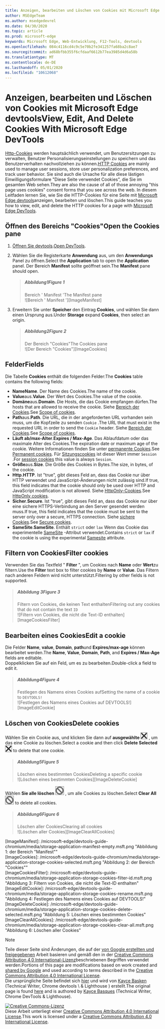 ```yaml
---
title: Anzeigen, bearbeiten und Löschen von Cookies mit Microsoft Edge devtools
author: MSEdgeTeam
ms.author: msedgedevrel
ms.date: 04/30/2020
ms.topic: article
ms.prod: microsoft-edge
keywords: Microsoft Edge, Web-Entwicklung, F12-Tools, devtools
ms.openlocfilehash: 084c4116cd4c9c5e70b2fe341257fa68ba2c8ae7
ms.sourcegitcommit: ad68bfbb355f6cfdaaf6612b77ea3985d4d6a58b
ms.translationtype: MT
ms.contentlocale: de-DE
ms.lasthandoff: 05/01/2020
ms.locfileid: "10612068"
---
```

<!-- Copyright Kayce Basques 

   Licensed under the Apache License, Version 2.0 (the "License");
   you may not use this file except in compliance with the License.
   You may obtain a copy of the License at

       https://www.apache.org/licenses/LICENSE-2.0

   Unless required by applicable law or agreed to in writing, software
   distributed under the License is distributed on an "AS IS" BASIS,
   WITHOUT WARRANTIES OR CONDITIONS OF ANY KIND, either express or implied.
   See the License for the specific language governing permissions and
   limitations under the License.  -->





# <span data-ttu-id="cbd4c-103">Anzeigen, bearbeiten und Löschen von Cookies mit Microsoft Edge devtools</span><span class="sxs-lookup"><span data-stu-id="cbd4c-103">View, Edit, And Delete Cookies With Microsoft Edge DevTools</span></span>   

  

<span data-ttu-id="cbd4c-104">[Http-Cookies][MDNHTTPCookies] werden hauptsächlich verwendet, um Benutzersitzungen zu verwalten, Benutzer Personalisierungseinstellungen zu speichern und das Benutzerverhalten nachvollziehen zu können.</span><span class="sxs-lookup"><span data-stu-id="cbd4c-104">[HTTP Cookies][MDNHTTPCookies] are mainly used to manage user sessions, store user personalization preferences, and track user behavior.</span></span>  <span data-ttu-id="cbd4c-105">Sie sind auch die Ursache für alle diese lästigen Einwilligungsformulare "Diese Seite verwendet Cookies", die Sie im gesamten Web sehen.</span><span class="sxs-lookup"><span data-stu-id="cbd4c-105">They are also the cause of all of those annoying "this page uses cookies" consent forms that you see across the web.</span></span>  <span data-ttu-id="cbd4c-106">In diesem Leitfaden lernen Sie, wie Sie die HTTP-Cookies für eine Seite mit [Microsoft Edge devtools][MicrosoftEdgeDevTools]anzeigen, bearbeiten und löschen.</span><span class="sxs-lookup"><span data-stu-id="cbd4c-106">This guide teaches you how to view, edit, and delete the HTTP cookies for a page with [Microsoft Edge DevTools][MicrosoftEdgeDevTools].</span></span>  

## <span data-ttu-id="cbd4c-107">Öffnen des Bereichs "Cookies"</span><span class="sxs-lookup"><span data-stu-id="cbd4c-107">Open the Cookies pane</span></span>   

1.  <span data-ttu-id="cbd4c-108">[Öffnen Sie devtools][DevToolsOpen].</span><span class="sxs-lookup"><span data-stu-id="cbd4c-108">[Open DevTools][DevToolsOpen].</span></span>  
1.  <span data-ttu-id="cbd4c-109">Wählen Sie die Registerkarte **Anwendung** aus, um den **Anwendungs** Panel zu öffnen.</span><span class="sxs-lookup"><span data-stu-id="cbd4c-109">Select the **Application** tab to open the **Application** panel.</span></span>  <span data-ttu-id="cbd4c-110">Der Bereich **Manifest** sollte geöffnet sein.</span><span class="sxs-lookup"><span data-stu-id="cbd4c-110">The **Manifest** pane should open.</span></span>  
    
    > ##### <span data-ttu-id="cbd4c-111">Abbildung1</span><span class="sxs-lookup"><span data-stu-id="cbd4c-111">Figure 1</span></span>  
    > <span data-ttu-id="cbd4c-112">Bereich ' Manifest '</span><span class="sxs-lookup"><span data-stu-id="cbd4c-112">The Manifest pane</span></span>  
    > ![Bereich ' Manifest '][ImageManifest]  

1.  <span data-ttu-id="cbd4c-114">Erweitern Sie unter **Speicher** den Eintrag **Cookies**, und wählen Sie dann einen Ursprung aus.</span><span class="sxs-lookup"><span data-stu-id="cbd4c-114">Under **Storage** expand **Cookies**, then select an origin.</span></span>  
    
    > ##### <span data-ttu-id="cbd4c-115">Abbildung2</span><span class="sxs-lookup"><span data-stu-id="cbd4c-115">Figure 2</span></span>  
    > <span data-ttu-id="cbd4c-116">Der Bereich "Cookies"</span><span class="sxs-lookup"><span data-stu-id="cbd4c-116">The Cookies pane</span></span>  
    > ![Der Bereich "Cookies"][ImageCookies]  

## <span data-ttu-id="cbd4c-118">Felder</span><span class="sxs-lookup"><span data-stu-id="cbd4c-118">Fields</span></span>   

<span data-ttu-id="cbd4c-119">Die Tabelle **Cookies** enthält die folgenden Felder:</span><span class="sxs-lookup"><span data-stu-id="cbd4c-119">The **Cookies** table contains the following fields:</span></span>  

*   <span data-ttu-id="cbd4c-120">**Name**</span><span class="sxs-lookup"><span data-stu-id="cbd4c-120">**Name**.</span></span>  <span data-ttu-id="cbd4c-121">Der Name des Cookies.</span><span class="sxs-lookup"><span data-stu-id="cbd4c-121">The name of the cookie.</span></span>  
*   <span data-ttu-id="cbd4c-122">**Value**aus.</span><span class="sxs-lookup"><span data-stu-id="cbd4c-122">**Value**.</span></span>  <span data-ttu-id="cbd4c-123">Der Wert des Cookies.</span><span class="sxs-lookup"><span data-stu-id="cbd4c-123">The value of the cookie.</span></span>  
*   <span data-ttu-id="cbd4c-124">**Domäne**aus.</span><span class="sxs-lookup"><span data-stu-id="cbd4c-124">**Domain**.</span></span>  <span data-ttu-id="cbd4c-125">Die Hosts, die das Cookie empfangen dürfen.</span><span class="sxs-lookup"><span data-stu-id="cbd4c-125">The hosts that are allowed to receive the cookie.</span></span>  <span data-ttu-id="cbd4c-126">Siehe [Bereich der Cookies][MDNHTTPCookiesScope].</span><span class="sxs-lookup"><span data-stu-id="cbd4c-126">See [Scope of cookies][MDNHTTPCookiesScope].</span></span>  
*   <span data-ttu-id="cbd4c-127">**Path**aus.</span><span class="sxs-lookup"><span data-stu-id="cbd4c-127">**Path**.</span></span>  <span data-ttu-id="cbd4c-128">Die URL, die in der angeforderten URL vorhanden sein muss, um die Kopfzeile zu senden `Cookie` .</span><span class="sxs-lookup"><span data-stu-id="cbd4c-128">The URL that must exist in the requested URL in order to send the `Cookie` header.</span></span>  <span data-ttu-id="cbd4c-129">Siehe [Bereich der Cookies][MDNHTTPCookiesScope].</span><span class="sxs-lookup"><span data-stu-id="cbd4c-129">See [Scope of cookies][MDNHTTPCookiesScope].</span></span>  
*   <span data-ttu-id="cbd4c-130">**Läuft ab/max-Alter**.</span><span class="sxs-lookup"><span data-stu-id="cbd4c-130">**Expires / Max-Age**.</span></span>  <span data-ttu-id="cbd4c-131">Das Ablaufdatum oder das maximale Alter des Cookies.</span><span class="sxs-lookup"><span data-stu-id="cbd4c-131">The expiration date or maximum age of the cookie.</span></span>  <span data-ttu-id="cbd4c-132">Weitere Informationen finden Sie unter [permanente Cookies][MDNHTTPCookiesPermanent].</span><span class="sxs-lookup"><span data-stu-id="cbd4c-132">See [Permanent cookies][MDNHTTPCookiesPermanent].</span></span>  <span data-ttu-id="cbd4c-133">Für [Sitzungscookies][MDNHTTPCookiesSession] ist dieser Wert immer `Session` .</span><span class="sxs-lookup"><span data-stu-id="cbd4c-133">For [session cookies][MDNHTTPCookiesSession] this value is always `Session`.</span></span>  
*   <span data-ttu-id="cbd4c-134">**Größe**aus.</span><span class="sxs-lookup"><span data-stu-id="cbd4c-134">**Size**.</span></span>  <span data-ttu-id="cbd4c-135">Die Größe des Cookies in Bytes.</span><span class="sxs-lookup"><span data-stu-id="cbd4c-135">The size, in bytes, of the cookie.</span></span>  
*   <span data-ttu-id="cbd4c-136">**Http**.</span><span class="sxs-lookup"><span data-stu-id="cbd4c-136">**HTTP**.</span></span>  <span data-ttu-id="cbd4c-137">Ist "true", gibt dieses Feld an, dass das Cookie nur über HTTP verwendet und JavaScript-Änderungen nicht zulässig sind.</span><span class="sxs-lookup"><span data-stu-id="cbd4c-137">If true, this field indicates that the cookie should only be used over HTTP and JavaScript modification is not allowed.</span></span>  <span data-ttu-id="cbd4c-138">Siehe [HttpOnly-Cookies][MDNHTTPCookiesSecure].</span><span class="sxs-lookup"><span data-stu-id="cbd4c-138">See [HttpOnly cookies][MDNHTTPCookiesSecure].</span></span>  
*   <span data-ttu-id="cbd4c-139">**Sicher**.</span><span class="sxs-lookup"><span data-stu-id="cbd4c-139">**Secure**.</span></span>  <span data-ttu-id="cbd4c-140">Ist "true", gibt dieses Feld an, dass das Cookie nur über eine sichere HTTPS-Verbindung an den Server gesendet werden muss.</span><span class="sxs-lookup"><span data-stu-id="cbd4c-140">If true, this field indicates that the cookie must be sent to the server only over a secure, HTTPS connection.</span></span>  <span data-ttu-id="cbd4c-141">Siehe [sichere Cookies][MDNHTTPCookiesSecure].</span><span class="sxs-lookup"><span data-stu-id="cbd4c-141">See [Secure cookies][MDNHTTPCookiesSecure].</span></span>  
*   <span data-ttu-id="cbd4c-142">**SameSite**.</span><span class="sxs-lookup"><span data-stu-id="cbd4c-142">**SameSite**.</span></span>  <span data-ttu-id="cbd4c-143">Enthält `strict` oder `lax` Wenn das Cookie das experimentelle [SameSite][MDNHTTPCookiesSamesite] -Attribut verwendet.</span><span class="sxs-lookup"><span data-stu-id="cbd4c-143">Contains `strict` or `lax` if the cookie is using the experimental [Samesite][MDNHTTPCookiesSamesite] attribute.</span></span>  

## <span data-ttu-id="cbd4c-144">Filtern von Cookies</span><span class="sxs-lookup"><span data-stu-id="cbd4c-144">Filter cookies</span></span>   

<span data-ttu-id="cbd4c-145">Verwenden Sie das Textfeld " **Filter** ", um Cookies nach **Name** oder **Wert**zu filtern.</span><span class="sxs-lookup"><span data-stu-id="cbd4c-145">Use the **Filter** text box to filter cookies by **Name** or **Value**.</span></span>  <span data-ttu-id="cbd4c-146">Das Filtern nach anderen Feldern wird nicht unterstützt.</span><span class="sxs-lookup"><span data-stu-id="cbd4c-146">Filtering by other fields is not supported.</span></span>  

> ##### <span data-ttu-id="cbd4c-147">Abbildung 3</span><span class="sxs-lookup"><span data-stu-id="cbd4c-147">Figure 3</span></span>  
> <span data-ttu-id="cbd4c-148">Filtern von Cookies, die keinen Text enthalten</span><span class="sxs-lookup"><span data-stu-id="cbd4c-148">Filtering out any cookies that do not contain the text</span></span> `ID`  
> ![Filtern von Cookies, die nicht die Text-ID enthalten][ImageCookiesFilter]  

## <span data-ttu-id="cbd4c-150">Bearbeiten eines Cookies</span><span class="sxs-lookup"><span data-stu-id="cbd4c-150">Edit a cookie</span></span>   

<span data-ttu-id="cbd4c-151">Die Felder **Name**, **value**, **Domain**, **path**und **Expires/max-age** können bearbeitet werden.</span><span class="sxs-lookup"><span data-stu-id="cbd4c-151">The **Name**, **Value**, **Domain**, **Path**, and **Expires / Max-Age** fields are editable.</span></span>  
<span data-ttu-id="cbd4c-152">Doppelklicken Sie auf ein Feld, um es zu bearbeiten.</span><span class="sxs-lookup"><span data-stu-id="cbd4c-152">Double-click a field to edit it.</span></span>  

> ##### <span data-ttu-id="cbd4c-153">Abbildung4</span><span class="sxs-lookup"><span data-stu-id="cbd4c-153">Figure 4</span></span>  
> <span data-ttu-id="cbd4c-154">Festlegen des Namens eines Cookies auf</span><span class="sxs-lookup"><span data-stu-id="cbd4c-154">Setting the name of a cookie to</span></span> `DEVTOOLS!`  
> ![Festlegen des Namens eines Cookies auf DEVTOOLS!][ImageEditCookie]  

## <span data-ttu-id="cbd4c-156">Löschen von Cookies</span><span class="sxs-lookup"><span data-stu-id="cbd4c-156">Delete cookies</span></span>   

<span data-ttu-id="cbd4c-157">Wählen Sie ein Cookie aus, und klicken Sie dann auf **ausgewählte** ![ Löschen ausgewählt löschen ][ImageDeleteIcon] , um das eine Cookie zu löschen.</span><span class="sxs-lookup"><span data-stu-id="cbd4c-157">Select a cookie and then click **Delete Selected** ![Delete Selected][ImageDeleteIcon]  to delete that one cookie.</span></span>  

> ##### <span data-ttu-id="cbd4c-158">Abbildung5</span><span class="sxs-lookup"><span data-stu-id="cbd4c-158">Figure 5</span></span>  
> <span data-ttu-id="cbd4c-159">Löschen eines bestimmten Cookies</span><span class="sxs-lookup"><span data-stu-id="cbd4c-159">Deleting a specific cookie</span></span>  
> ![Löschen eines bestimmten Cookies][ImageDeleteCookie]  

<span data-ttu-id="cbd4c-161">Wählen **Sie alle löschen** ![ aus ][ImageClearIcon] , um alle Cookies zu löschen.</span><span class="sxs-lookup"><span data-stu-id="cbd4c-161">Select **Clear All** ![Clear All][ImageClearIcon]  to delete all cookies.</span></span>  

> ##### <span data-ttu-id="cbd4c-162">Abbildung6</span><span class="sxs-lookup"><span data-stu-id="cbd4c-162">Figure 6</span></span>  
> <span data-ttu-id="cbd4c-163">Löschen aller Cookies</span><span class="sxs-lookup"><span data-stu-id="cbd4c-163">Clearing all cookies</span></span>  
> ![Löschen aller Cookies][ImageClearAllCookies]  

<!--    -->  

  

<!-- image links -->  

[ImageClearIcon]: /microsoft-edge/devtools-guide-chromium/media/clear-icon.msft.png  
[ImageDeleteIcon]: /microsoft-edge/devtools-guide-chromium/media/delete-icon.msft.png  

[ImageManifest]: /microsoft-edge/devtools-guide-chromium/media/storage-application-manifest-empty.msft.png "Abbildung 1: der Bereich "Manifest""  
[ImageCookies]: /microsoft-edge/devtools-guide-chromium/media/storage-application-storage-cookies-selected.msft.png "Abbildung 2: der Bereich "Cookies""  
[ImageCookiesFilter]: /microsoft-edge/devtools-guide-chromium/media/storage-application-storage-cookies-filter-id.msft.png "Abbildung 3: Filtern von Cookies, die nicht die Text-ID enthalten"  
[ImageEditCookie]: /microsoft-edge/devtools-guide-chromium/media/storage-application-storage-cookies-rename.msft.png "Abbildung 4: Festlegen des Namens eines Cookies auf DEVTOOLS!"  
[ImageDeleteCookie]: /microsoft-edge/devtools-guide-chromium/media/storage-application-storage-cookies-delete-selected.msft.png "Abbildung 5: Löschen eines bestimmten Cookies"  
[ImageClearAllCookies]: /microsoft-edge/devtools-guide-chromium/media/storage-application-storage-cookies-clear-all.msft.png "Abbildung 6: Löschen aller Cookies"  

<!-- links -->  

[MicrosoftEdgeDevTools]: /microsoft-edge/devtools-guide-chromium "Microsoft Edge (Chrom)-Entwickler Tools"  
[DevToolsOpen]: /microsoft-edge/devtools-guide-chromium/open "Öffnen von Microsoft Edge devtools"  

[MDNHTTPCookies]: https://developer.mozilla.org/docs/Web/HTTP/Cookies "HTTP-Cookies | MDN"  
[MDNHTTPCookiesPermanent]: https://developer.mozilla.org/docs/Web/HTTP/Cookies#Permanent_cookies "HTTP-Cookies – permanente Cookies | MDN"  
[MDNHTTPCookiesSamesite]: https://developer.mozilla.org/docs/Web/HTTP/Cookies#SameSite_cookies "HTTP-Cookies-SameSite Cookies | MDN"  
[MDNHTTPCookiesScope]: https://developer.mozilla.org/docs/Web/HTTP/Cookies#Scope_of_cookies "HTTP-Cookies – Bereich von Cookies | MDN"  
[MDNHTTPCookiesSecure]: https://developer.mozilla.org/docs/Web/HTTP/Cookies#Secure_and_HttpOnly_cookies "HTTP-Cookies – sichere und HttpOnly Cookies | MDN"  
[MDNHTTPCookiesSession]: https://developer.mozilla.org/docs/Web/HTTP/Cookies#Session_cookies "HTTP-Cookies – Sitzungscookies | MDN"  

> [!NOTE]
> <span data-ttu-id="cbd4c-179">Teile dieser Seite sind Änderungen, die auf der [von Google erstellten und freigegebenen][GoogleSitePolicies] Arbeit basieren und gemäß den in der [Creative Commons Attribution 4,0 International-Lizenz][CCA4IL]beschriebenen Begriffen verwendet werden.</span><span class="sxs-lookup"><span data-stu-id="cbd4c-179">Portions of this page are modifications based on work created and [shared by Google][GoogleSitePolicies] and used according to terms described in the [Creative Commons Attribution 4.0 International License][CCA4IL].</span></span>  
> <span data-ttu-id="cbd4c-180">Die ursprüngliche Seite befindet sich [hier](https://developers.google.com/web/tools/chrome-devtools/storage/cookies) und wird von [Kayce Basken][KayceBasques] (Technical Writer, Chrome devtools \ & Lighthouse \) erstellt.</span><span class="sxs-lookup"><span data-stu-id="cbd4c-180">The original page is found [here](https://developers.google.com/web/tools/chrome-devtools/storage/cookies) and is authored by [Kayce Basques][KayceBasques] \(Technical Writer, Chrome DevTools \& Lighthouse\).</span></span>  

[![Creative Commons-Lizenz][CCby4Image]][CCA4IL]  
<span data-ttu-id="cbd4c-182">Diese Arbeit unterliegt einer [Creative Commons Attribution 4.0 International License][CCA4IL].</span><span class="sxs-lookup"><span data-stu-id="cbd4c-182">This work is licensed under a [Creative Commons Attribution 4.0 International License][CCA4IL].</span></span>  

[CCA4IL]: https://creativecommons.org/licenses/by/4.0  
[CCby4Image]: https://i.creativecommons.org/l/by/4.0/88x31.png  
[GoogleSitePolicies]: https://developers.google.com/terms/site-policies  
[KayceBasques]: https://developers.google.com/web/resources/contributors/kaycebasques  
